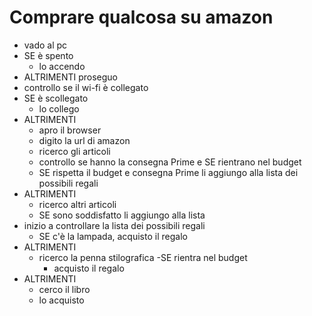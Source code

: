# Comprare qualcosa su amazon

- vado al pc
- SE è spento 
    - lo accendo
- ALTRIMENTI proseguo
- controllo se il wi-fi è collegato
- SE è scollegato
    - lo collego
- ALTRIMENTI 
    - apro il browser
    - digito la url di amazon
    - ricerco gli articoli 
    - controllo se hanno la consegna Prime e SE rientrano nel budget
    - SE rispetta il budget e consegna Prime li aggiungo alla lista dei possibili regali
- ALTRIMENTI
    - ricerco altri articoli
    - SE sono soddisfatto li aggiungo alla lista
- inizio a controllare la lista dei possibili regali
    - SE c'è la lampada, acquisto il regalo
- ALTRIMENTI 
    - ricerco la penna stilografica
    -SE rientra nel budget
        - acquisto il regalo
- ALTRIMENTI 
    - cerco il libro
    - lo acquisto



